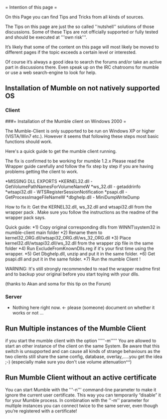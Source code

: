 = Intention of this page =

On this Page you can find Tips and Tricks from all kinds of sources.

The Tips on this page are just the so called ''nutshell'' solutions of those discussions. Some of these Tips are not officially supported or fully tested and should be executed at '''own risk'''.

It’s likely that some of the content on this page will most likely be moved to different pages if the topic exceeds a certain level or interested.


Of course it’s always a good idea to search the forums and/or take an active part in discussions there. Even speak up on the IRC chatrooms for mumble or use a web search-engine to look for help.

## Installation of Mumble on not natively supported OS 

### Client 
###= Installation of the Mumble client on Windows 2000 =

The Mumble-Client is only supported to be run on Windows XP or higher (VISTA/Win7 etc.). However it seems that following these steps most basic functions should work. 


Here's a quick guide to get the mumble client running.

The fix is confirmed to be working for mumble 1.2.x 
Please read the Wrapper guide carefully and follow the fix step by step if you are having problems getting the client to work.

*MISSING DLL EXPORTS
*KERNEL32.dll - GetVolumePathNamesForVolumeNameW
*ws_32.dll - getaddrinfo
*wtsapi32.dll - WTSRegisterSessionNotification
*psapi.dll - GetProcessImageFileNameW
*dbghelp.dll - MiniDumpWriteDump

How to fix it:
Get the KERNEL32.dll, ws_32.dll and wtsapi32.dll from the wrapper pack . Make sure you follow the instructions as the readme of the wrapper pack says.

Quick guide:
*1) Copy original corresponding dlls from WINNT\system32 in mumble-client main folder
*2) Rename them to kernel32_ORG.dll/wtsapi32_ORG.dll/ws_32_ORG.dll
*3) Place kernel32.dll/wtsapi32.dll/ws_32.dll from the wrapper zip file in the same folder
*4) Run ExcludeFromKnownDlls.reg if it's your first time using the wrapper.
*5) Get Dbghelp.dll, unzip and put it in the same folder.
*6) Get psapi.dll and put it in the same folder.
*7) Run the mumble Client !

WARNING: It's still strongly recommended to read the wrapper readme first and to backup your original before you start toying with your dlls.

(thanks to Akan and soma for this tip on the Forum)

### Server 

* Nothing here right now. <- please (someone) document on whether it works or not …

## Run Multiple instances of the Mumble Client 

if you start the mumble client with the option '''''-m'''''
You are allowed to start an other instance of the client on the same System.
Be aware that this switch is unsupported and can cause all kinds of strange behaviours as the two clients still share the same config, database, overlay,.....you get the idea ;-) (especially make sure you don't use volume attenuation^^)

## Run Mumble Client without an active certificate 
You can start Mumble with the '''-n''' command-line parameter to make it ignore the current user certificate. This way you can temporarily “disable” it for your Mumble process. In combination with the ''-m'' parameter for multiple instances you can connect twice to the same server, even though you’re registered with a certificate!


